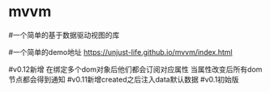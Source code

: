 # mvvm
#一个简单的基于数据驱动视图的库

#一个简单的demo地址
https://unjust-life.github.io/mvvm/index.html

#v0.12新增 在绑定多个dom对象后他们都会订阅对应属性 当属性改变后所有dom节点都会得到通知
#v0.11新增created之后注入data默认数据
#v0.1初始版
